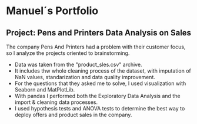 # Manuel´s Portfolio

## Project: Pens and Printers Data Analysis on Sales

The company Pens And Printers had a problem with their customer focus, so I analyze the projects oriented to brainstorming.
* Data was taken from the "product_sles.csv" archive.
* It includes thw whole cleaning process of the dataset, with imputation of NaN values, standarization  and data quality improvement.
* For the questions that they asked me to solve, I used visualization with Seaborn and MatPlotLib.
* With pandas I performed both the Exploratory Data Analysis and the import & cleaning data processes.
* I used hypothesis tests and ANOVA tests to determine the best way to deploy offers and product sales in the company.
   
